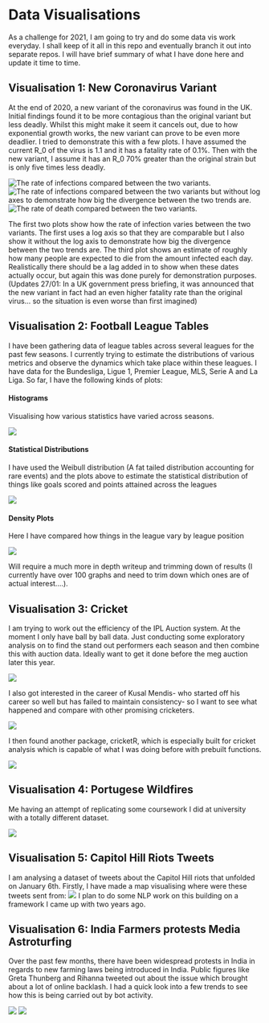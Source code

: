 # Data Visualisations
As a challenge for 2021, I am going to try and do some data vis work everyday. I shall keep of it all in this repo and eventually branch it out into separate repos. I will have  brief summary of what I have done here and update it time to time.

## Visualisation 1: New Coronavirus Variant

At the end of 2020, a new variant of the coronavirus was found in the UK. Initial findings found it to be more contagious than the original variant but less deadly. Whilst this might make it seem it cancels out, due to how exponential growth works, the new variant can prove to be even more deadlier. I tried to demonstrate this with a few plots. I have assumed the current R_0 of the virus is 1.1 and it has a fatality rate of 0.1%. Then with the new variant, I assume it has an R_0 70% greater than the original strain but is only five times less deadly.

![The rate of infections compared between the two variants.](https://github.com/akyrafiq/data_viz_new/blob/main/Visualisation%201/infections.png)
![The rate of infections compared between the two variants but without log axes to demonstrate how big  the divergence between the two trends are.](https://github.com/akyrafiq/data_viz_new/blob/main/Visualisation%201/infections_nonlog.png)
![The rate of death compared between the two variants.](https://github.com/akyrafiq/data_viz_new/blob/main/Visualisation%201/deaths.png)

The first two plots show how the rate of infection varies between the two variants. The first uses a log axis so that they are comparable but I also show it without the log axis to demonstrate how big the divergence between the two trends are. The third plot shows an estimate of roughly how many people are expected to die from the amount infected each day. Realistically there should be a lag added in to show when these dates actually occur, but again this was done purely for demonstration purposes.
(Updates 27/01: In a UK government press briefing, it was announced that the new variant in fact had an even higher fatality rate than the original virus... so the situation is even worse than first imagined)

## Visualisation 2: Football League Tables

I have been gathering data of league tables across several leagues for the past few seasons. I currently trying to estimate the distributions of various metrics and observe the dynamics which take place within these leagues. I have data for the Bundesliga, Ligue 1, Premier League, MLS, Serie A and La Liga. So far, I have the following kinds of plots:

#### Histograms
Visualising how various statistics have varied across seasons.

![](https://github.com/akyrafiq/data_viz_new/blob/main/Visualisation%202/hist/laliga/point_hist.png)

#### Statistical Distributions

I have used the Weibull distribution (A fat tailed distribution accounting for rare events) and the plots above to estimate the statistical distribution of things like goals scored and points attained across the leagues

![](https://github.com/akyrafiq/data_viz_new/blob/main/Visualisation%202/dist/epl/points_dist.png####)

#### Density Plots
Here I have compared how things in the league vary by league position

![](https://github.com/akyrafiq/data_viz_new/blob/main/Visualisation%202/plot/bund/XvP.png)

Will require a much more in depth writeup and trimming down of results (I currently have over 100 graphs and need to trim down which ones are of actual interest....).


## Visualisation 3: Cricket

I am trying to work out the efficiency of the IPL Auction system. At the moment I only have ball by ball data. Just conducting some exploratory analysis on to find the stand out performers each season and then combine this with auction data. Ideally want to get it done before the meg auction later this year.

![](https://github.com/akyrafiq/data_viz_new/blob/main/Visualisation%203/ipl/plots/boundaries.png)

I also got interested in the career of Kusal Mendis- who started off his career so well but has failed to maintain consistency- so I want to see what happened and compare with other promising cricketers.

![](https://github.com/akyrafiq/data_viz_new/blob/main/Visualisation%203/cricinfo/kusal2.png)

I then found another package, cricketR, which is especially built for cricket analysis which is capable of what I was doing before with prebuilt functions.

![](https://github.com/akyrafiq/data_viz_new/blob/main/Visualisation%203/cricinfo/tendulkar_avg2.png)

## Visualisation 4: Portugese Wildfires

Me having an attempt of replicating some coursework I did at university with a totally different dataset.

![](https://github.com/akyrafiq/data_viz_new/blob/main/Visualisation%204/dist.png)

## Visualisation 5: Capitol Hill Riots Tweets

I am analysing a dataset of tweets about the Capitol Hill riots that unfolded on January 6th. Firstly, I have made a map visualising where were these tweets sent from:
![](https://github.com/akyrafiq/data_viz_new/blob/main/Visualisation%205/heatmap.png)
 I plan to do some NLP work on this building on a framework I came up with two years ago.
 
## Visualisation 6: India Farmers protests Media Astroturfing

Over the past few months, there have been widespread protests in India in regards to new farming laws being introduced in India. Public figures like Greta Thunberg and Rihanna tweeted out about the issue which brought about a lot of online backlash. I had a quick look into a few trends to see how this is being carried out by bot activity.

![](https://github.com/akyrafiq/data_viz_new/blob/main/Visualisation%206/bots1.png)
![](https://github.com/akyrafiq/data_viz_new/blob/main/Visualisation%206/bots2.png)
